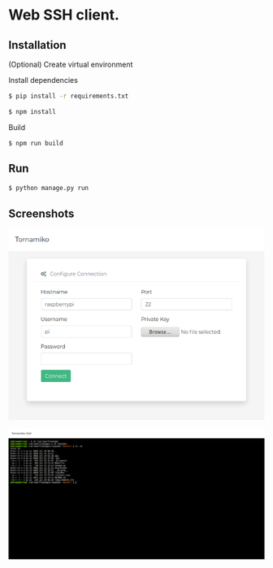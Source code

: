 # Web SSH client.

## Installation

(Optional) Create virtual environment

Install dependencies

```sh
$ pip install -r requirements.txt
```

```sh
$ npm install
```

Build

```sh
$ npm run build
```

## Run

```sh
$ python manage.py run
```

## Screenshots

![static/tornamiko.png](static/img/ui.png)

![static/tornamiko.png](static/img/tornamiko.png)





